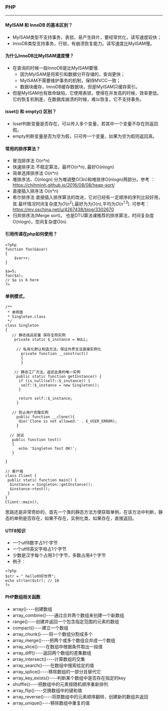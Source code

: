 ### PHP
---

#### MyISAM 和 InnoDB 的基本区别？  
* MyISAM类型不支持事务，表锁，易产生碎片，要经常优化，读写速度较快；
* InnoDB类型支持事务，行锁，有崩溃恢复能力。读写速度比MyISAM慢。

#### 为什么InnoDB比MyISAM速度慢？
* 在查询的时候一般InnoDB是比MyISAM要慢.
  * 因为MyISAM是将索引和数据分开存储的，查询更快；
  * MyISAM不需要维护事务的机制，保持MVCC一致；
  * 数据块缓存，InnoDB缓存数据块，但是MyISAM只缓存索引。  
* 但是MyISAM也有致命缺陷，它使用表锁，使得在并发高的时候，效率更低。它的恢复机制差，在数据库崩溃的时候，难以恢复。它不支持事务。

#### isset() 和 empty() 区别？
* Isset判断变量是否存在，可以传入多个变量，若其中一个变量不存在则返回假。
* empty判断变量是否为空为假，只可传一个变量，如果为空为假则返回真。

####  常用的排序算法？
* 冒泡排序法 O(n*n)
* 快速排序法 不稳定算法，最坏O(n*n), 最好O(nlogn)
* 简单选择排序法 O(n*n)
* 堆排序法、O(nlogn) 分为堆调整O(3n)和堆排序O(nlogn)两部分。参考 ：https://chihminh.github.io/2016/08/08/heap-sort/
* 直接插入排序法 O(n*n)
* 希尔排序法 直接插入排序算法的改进，它对已经有一定顺序的序列比较好用，其 最坏情况时间复杂度为$O(n^2)$,最好为为O(n),平均为$O(n^1.3)$. 可参考： https://my.oschina.net/u/4267438/blog/3302670  
* 归并排序法(Merge sort)。 也是DTU算法课推荐的排序算法，时间复杂度O(nlogn)，空间复杂度O(n).


#### 引用传递在php如何使用？
```
<?php
function foo(&$var)
{
    $var++;
}

$a=5;
foo($a);
// $a is 6 here
?>
```

#### 单例模式，
```
/**
 * 单例类
 * Singleton.class
 */
class Singleton  
{  
   // 静态成品变量 保存全局实例
    private static $_instance = NULL;
    
     // 私有化默认构造方法，保证外界无法直接实例化
       private function __construct() 
       {
       }
       
    // 静态工厂方法，返还此类的唯一实例
     public static function getInstance() {
      if (is_null(self::$_instance)) {
       self::$_instance = new Singleton();
      }
     
      return self::$_instance;
     }
     
   // 防止用户克隆实例
     public function __clone(){
      die('Clone is not allowed.' . E_USER_ERROR);
     }
     
  // 测试   
   public function test()
   {
      echo 'Singleton Test OK!';
   }
     
}  

// 客户端
class Client {
 public static function main() {
  $instance = Singleton::getInstance();
  $instance->test();
 }
}
Client::main();
```
思路还是非常奇妙的，首先一个类的静态方法方便获取单例，在该方法中判断，静态的单例是否存在，如果不存在，实例化类，如果存在，直接返回。

#### UTF8知识 
* 一个utf8数字占1个字节
* 一个utf8英文字母占1个字节
* 少数是汉字每个占用3个字节，多数占用4个字节
* 例子：
```
<?php
$str = " hello你好世界";
echo strlen($str); // 18
?>
```

#### PHP数组相关函数
* array()----创建数组
* array_combine()----通过合并两个数组来创建一个新数组
* range()----创建并返回一个包含指定范围的元素的数组
* compact()----建立一个数组
* array_chunk()----将一个数组分割成多个
* array_merge()----把两个或多个数组合并成一个数组
* array_slice()----在数组中根据条件取出一段值
* array_diff()----返回两个数组的差集数组
* array_intersect()----计算数组的交集
* array_search()----在数组中搜索给定的值
* array_splice()----移除数组的一部分且替代它
* array_key_exists()----判断某个数组中是否存在指定的key
* shuffle()----把数组中的元素按随机顺序重新排列
* array_flip()----交换数组中的键和值
* array_reverse()----将原数组中的元素顺序翻转，创建新的数组并返回
* array_unique()----移除数组中重复的值



